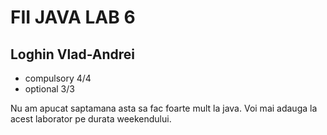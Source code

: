 # FII JAVA LAB 6
## Loghin Vlad-Andrei

* compulsory 4/4 
* optional 3/3

Nu am apucat saptamana asta sa fac foarte mult la java. Voi mai adauga la acest laborator pe durata weekendului.
